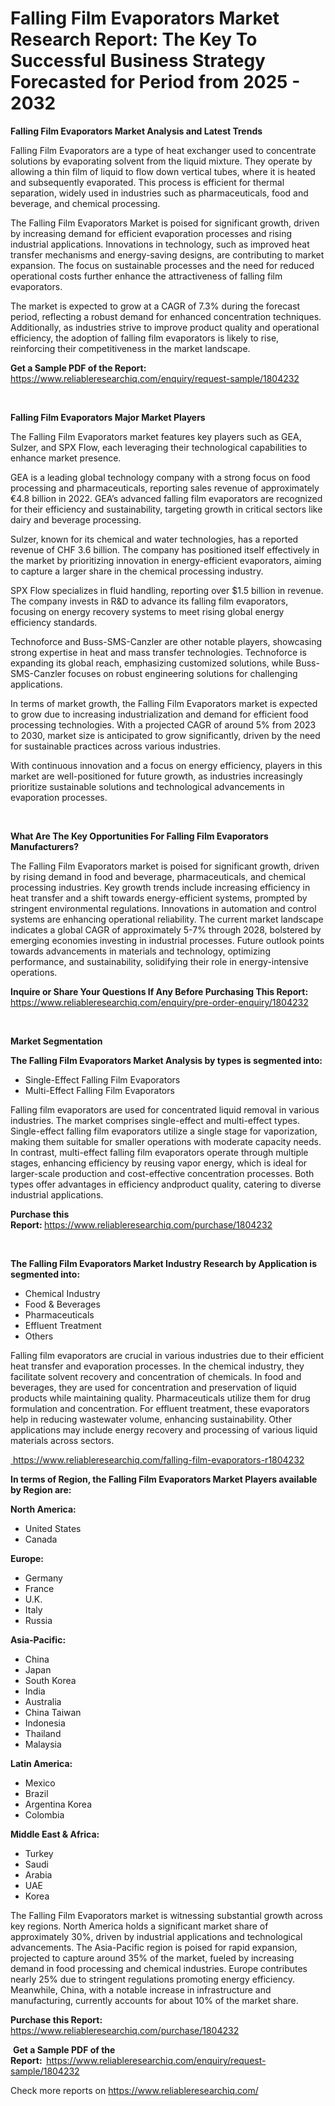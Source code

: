 <p><h1>Falling Film Evaporators Market Research Report: The Key To Successful Business Strategy Forecasted for Period from 2025 - 2032</h1></p><p><strong>Falling Film Evaporators Market Analysis and Latest Trends</strong></p>
<p><p>Falling Film Evaporators are a type of heat exchanger used to concentrate solutions by evaporating solvent from the liquid mixture. They operate by allowing a thin film of liquid to flow down vertical tubes, where it is heated and subsequently evaporated. This process is efficient for thermal separation, widely used in industries such as pharmaceuticals, food and beverage, and chemical processing. </p><p>The Falling Film Evaporators Market is poised for significant growth, driven by increasing demand for efficient evaporation processes and rising industrial applications. Innovations in technology, such as improved heat transfer mechanisms and energy-saving designs, are contributing to market expansion. The focus on sustainable processes and the need for reduced operational costs further enhance the attractiveness of falling film evaporators. </p><p>The market is expected to grow at a CAGR of 7.3% during the forecast period, reflecting a robust demand for enhanced concentration techniques. Additionally, as industries strive to improve product quality and operational efficiency, the adoption of falling film evaporators is likely to rise, reinforcing their competitiveness in the market landscape.</p></p>
<p><strong>Get a Sample PDF of the Report:&nbsp;</strong> <a href="https://www.reliableresearchiq.com/enquiry/request-sample/1804232?utm_campaign=1119&utm_medium=2&utm_source=Github&utm_content=ia&utm_term=10042025&utm_id=falling-film-evaporators">https://www.reliableresearchiq.com/enquiry/request-sample/1804232</a></p>
<p>&nbsp;</p>
<p><strong>Falling Film Evaporators Major Market Players</strong></p>
<p><p>The Falling Film Evaporators market features key players such as GEA, Sulzer, and SPX Flow, each leveraging their technological capabilities to enhance market presence. </p><p>GEA is a leading global technology company with a strong focus on food processing and pharmaceuticals, reporting sales revenue of approximately €4.8 billion in 2022. GEA’s advanced falling film evaporators are recognized for their efficiency and sustainability, targeting growth in critical sectors like dairy and beverage processing.</p><p>Sulzer, known for its chemical and water technologies, has a reported revenue of CHF 3.6 billion. The company has positioned itself effectively in the market by prioritizing innovation in energy-efficient evaporators, aiming to capture a larger share in the chemical processing industry.</p><p>SPX Flow specializes in fluid handling, reporting over $1.5 billion in revenue. The company invests in R&D to advance its falling film evaporators, focusing on energy recovery systems to meet rising global energy efficiency standards.</p><p>Technoforce and Buss-SMS-Canzler are other notable players, showcasing strong expertise in heat and mass transfer technologies. Technoforce is expanding its global reach, emphasizing customized solutions, while Buss-SMS-Canzler focuses on robust engineering solutions for challenging applications.</p><p>In terms of market growth, the Falling Film Evaporators market is expected to grow due to increasing industrialization and demand for efficient food processing technologies. With a projected CAGR of around 5% from 2023 to 2030, market size is anticipated to grow significantly, driven by the need for sustainable practices across various industries.</p><p>With continuous innovation and a focus on energy efficiency, players in this market are well-positioned for future growth, as industries increasingly prioritize sustainable solutions and technological advancements in evaporation processes.</p></p>
<p>&nbsp;</p>
<p><strong>What Are The Key Opportunities For Falling Film Evaporators Manufacturers?</strong></p>
<p><p>The Falling Film Evaporators market is poised for significant growth, driven by rising demand in food and beverage, pharmaceuticals, and chemical processing industries. Key growth trends include increasing efficiency in heat transfer and a shift towards energy-efficient systems, prompted by stringent environmental regulations. Innovations in automation and control systems are enhancing operational reliability. The current market landscape indicates a global CAGR of approximately 5-7% through 2028, bolstered by emerging economies investing in industrial processes. Future outlook points towards advancements in materials and technology, optimizing performance, and sustainability, solidifying their role in energy-intensive operations.</p></p>
<p><strong>Inquire or Share Your Questions If Any Before Purchasing This Report:</strong> <a href="https://www.reliableresearchiq.com/enquiry/pre-order-enquiry/1804232?utm_campaign=1119&utm_medium=2&utm_source=Github&utm_content=ia&utm_term=10042025&utm_id=falling-film-evaporators">https://www.reliableresearchiq.com/enquiry/pre-order-enquiry/1804232</a></p>
<p>&nbsp;</p>
<p><strong>Market Segmentation</strong></p>
<p><strong>The Falling Film Evaporators Market Analysis by types is segmented into:</strong></p>
<p><ul><li>Single-Effect Falling Film Evaporators</li><li>Multi-Effect Falling Film Evaporators</li></ul></p>
<p><p>Falling film evaporators are used for concentrated liquid removal in various industries. The market comprises single-effect and multi-effect types. Single-effect falling film evaporators utilize a single stage for vaporization, making them suitable for smaller operations with moderate capacity needs. In contrast, multi-effect falling film evaporators operate through multiple stages, enhancing efficiency by reusing vapor energy, which is ideal for larger-scale production and cost-effective concentration processes. Both types offer advantages in efficiency andproduct quality, catering to diverse industrial applications.</p></p>
<p><strong>Purchase this Report:&nbsp;</strong><a href="https://www.reliableresearchiq.com/purchase/1804232?utm_campaign=1119&utm_medium=2&utm_source=Github&utm_content=ia&utm_term=10042025&utm_id=falling-film-evaporators">https://www.reliableresearchiq.com/purchase/1804232</a></p>
<p>&nbsp;</p>
<p><strong>The Falling Film Evaporators Market Industry Research by Application is segmented into:</strong></p>
<p><ul><li>Chemical Industry</li><li>Food & Beverages</li><li>Pharmaceuticals</li><li>Effluent Treatment</li><li>Others</li></ul></p>
<p><p>Falling film evaporators are crucial in various industries due to their efficient heat transfer and evaporation processes. In the chemical industry, they facilitate solvent recovery and concentration of chemicals. In food and beverages, they are used for concentration and preservation of liquid products while maintaining quality. Pharmaceuticals utilize them for drug formulation and concentration. For effluent treatment, these evaporators help in reducing wastewater volume, enhancing sustainability. Other applications may include energy recovery and processing of various liquid materials across sectors.</p></p>
<p><a href="https://www.reliableresearchiq.com/falling-film-evaporators-r1804232?utm_campaign=1119&utm_medium=2&utm_source=Github&utm_content=ia&utm_term=10042025&utm_id=falling-film-evaporators">&nbsp;https://www.reliableresearchiq.com/falling-film-evaporators-r1804232</a></p>
<p><strong>In terms of Region, the Falling Film Evaporators Market Players available by Region are:</strong></p>
<p>
    <p> <strong> North America: </strong>
        <ul>
            <li>United States</li>
            <li>Canada</li>
        </ul>
        </p> 
    <p> <strong> Europe: </strong>
        <ul>
            <li>Germany</li>
            <li>France</li>
            <li>U.K.</li>
            <li>Italy</li>
            <li>Russia</li>
        </ul>
        </p> 
    <p> <strong> Asia-Pacific: </strong>
        <ul>
            <li>China</li>
            <li>Japan</li>
            <li>South Korea</li>
            <li>India</li>
            <li>Australia</li>
            <li>China Taiwan</li>
            <li>Indonesia</li>
            <li>Thailand</li>
            <li>Malaysia</li>
        </ul>
        </p> 
    <p> <strong> Latin America: </strong>
        <ul>
            <li>Mexico</li>
            <li>Brazil</li>
            <li>Argentina Korea</li>
            <li>Colombia</li>
        </ul>
        </p> 
    <p> <strong> Middle East & Africa: </strong>
        <ul>
            <li>Turkey</li>
            <li>Saudi</li>
            <li>Arabia</li>
            <li>UAE</li>
            <li>Korea</li>
        </ul>
    </p>
    </p>
<p><p>The Falling Film Evaporators market is witnessing substantial growth across key regions. North America holds a significant market share of approximately 30%, driven by industrial applications and technological advancements. The Asia-Pacific region is poised for rapid expansion, projected to capture around 35% of the market, fueled by increasing demand in food processing and chemical industries. Europe contributes nearly 25% due to stringent regulations promoting energy efficiency. Meanwhile, China, with a notable increase in infrastructure and manufacturing, currently accounts for about 10% of the market share.</p></p>
<p><strong>Purchase this Report: </strong><a href="https://www.reliableresearchiq.com/purchase/1804232?utm_campaign=1119&utm_medium=2&utm_source=Github&utm_content=ia&utm_term=10042025&utm_id=falling-film-evaporators">https://www.reliableresearchiq.com/purchase/1804232</a></p>
<p>&nbsp;<strong>Get a Sample PDF of the Report:&nbsp;&nbsp;</strong><a href="https://www.reliableresearchiq.com/enquiry/request-sample/1804232?utm_campaign=1119&utm_medium=2&utm_source=Github&utm_content=ia&utm_term=10042025&utm_id=falling-film-evaporators">https://www.reliableresearchiq.com/enquiry/request-sample/1804232</a></p>
<p><strong></strong></p>
<p>Check more reports on <a href="https://www.reliableresearchiq.com/?utm_campaign=1119&utm_medium=2&utm_source=Github&utm_content=ia&utm_term=10042025&utm_id=falling-film-evaporators">https://www.reliableresearchiq.com/</a></p>